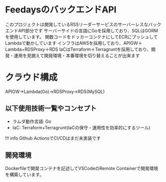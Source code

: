 # FeedaysのバックエンドAPI
このプロジェクトは開発しているRSSリーダーサービスのサーバーレスなバックエンドAPI部分です
サーバーサイドの言語にGoを採用しており、SQLはGORMを使用しています。
関数コードをドッカーコンテナにしてECRにプッシュしてLambdaで動かしています
インフラはAWSを採用しており、APIGW＋Lambda+RDSProxy＋RDS
IaCはTerraform＋Terragruntを採用しており、開発・運用を見据えて開発環境・本番環境を切り替えることが出来ます
# クラウド構成
APIGW->Lambda(Go)->RDSProxy->RDS(MySQL)

## 以下使用技術一覧やコンセプト
- ラムダ動作言語: Go
- IaC: Terraform+Terragrunt(IaCの保守・運用性を効率的にするツール)

!!! info Github ActionsでCI/CDはまだ未実装です

## 開発環境
Dockerfileで開発コンテナを記述してVSCodeのRemote Containerで開発環境を構築しています。

